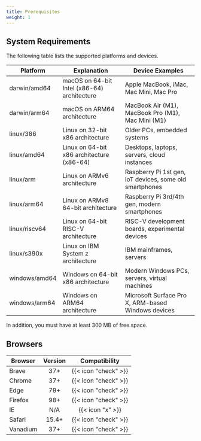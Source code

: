 ```yaml
---
title: Prerequisites
weight: 1
---
```


## System Requirements

The following table lists the supported platforms and devices.

| Platform      | Explanation                                  | Device Examples                                         |
|---------------|----------------------------------------------|---------------------------------------------------------|
| darwin/amd64  | macOS on 64-bit Intel (x86-64) architecture  | Apple MacBook, iMac, Mac Mini, Mac Pro                  |
| darwin/arm64  | macOS on ARM64 architecture                  | MacBook Air (M1), MacBook Pro (M1), Mac Mini (M1)       |
| linux/386     | Linux on 32-bit x86 architecture             | Older PCs, embedded systems                             |
| linux/amd64   | Linux on 64-bit x86 architecture (x86-64)    | Desktops, laptops, servers, cloud instances             |
| linux/arm     | Linux on ARMv6 architecture                  | Raspberry Pi 1st gen, IoT devices, some old smartphones |
| linux/arm64   | Linux on ARMv8 64-bit architecture           | Raspberry Pi 3rd/4th gen, modern smartphones            |
| linux/riscv64 | Linux on 64-bit RISC-V architecture          | RISC-V development boards, experimental devices         |
| linux/s390x   | Linux on IBM System z architecture           | IBM mainframes, servers                                 |
| windows/amd64 | Windows on 64-bit x86 architecture           | Modern Windows PCs, servers, virtual machines           |
| windows/arm64 | Windows on ARM64 architecture                | Microsoft Surface Pro X, ARM-based Windows devices      |

In addition, you must have at least 300 MB of free space.

## Browsers

| Browser  |  Version  |     Compatibility      |
|----------|:---------:|:----------------------:|
| Brave    |    37+    |  {{< icon "check" >}}  |
| Chrome   |    37+    |  {{< icon "check" >}}  |
| Edge     |    79+    |  {{< icon "check" >}}  |
| Firefox  |    98+    |  {{< icon "check" >}}  |
| IE       |    N/A    |    {{< icon "x" >}}    |
| Safari   |   15.4+   |  {{< icon "check" >}}  |
| Vanadium |    37+    |  {{< icon "check" >}}  |
